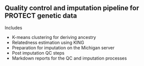 ## Quality control and imputation pipeline for PROTECT genetic data

Includes

- K-means clustering for deriving ancestry
- Relatedness estimation using KING
- Preparation for imputation on the Michigan server
- Post imputation QC steps
- Markdown reports for the QC and imputation processes
